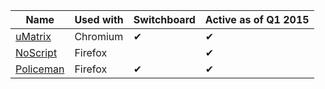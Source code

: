 |Name|Used with|Switchboard|Active as of Q1 2015|
|----|---------|-----------|--------------------|
|[uMatrix](https://github.com/gorhill/uMatrix)|Chromium|✔|✔|
|[NoScript](https://noscript.net/)|Firefox||✔|
|[Policeman](https://github.com/futpib/policeman)|Firefox|✔|✔|

